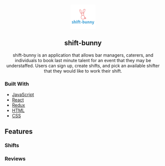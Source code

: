 
<!-- Logo -->
<br />
<p align="center">
  <a href="https://github.com/RobWhit5113/shift-bunny">
    <img src="/frontend/public/images/shift-bunny-logo.png" alt="Logo" width="80" height="80">
  </a>

  <h2 align="center">shift-bunny</h2>

  <p align="center">
    shift-bunny is an application that allows bar managers, caterers, and individuals to book last minute talent for an event that they may be understaffed. Users can sign up, create shifts, and pick an available shifter that they would like to work their shift.
    <br /> 

<!-- going to add helpful links here --> 
<!-- Need to add the Table of Contents --> 

### Built With

* [JavaScript]()
* [React]()
* [Redux]()
* [HTML]()
* [CSS]()

<!-- Need to Add GETTING STARTED -->

## Features
### Shifts
<!-- Add functionality --> 
### Reviews
<!-- Add functionality -->
<!-- Add Payments --> 


